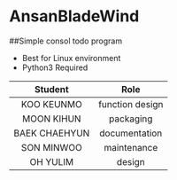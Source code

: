 # AnsanBladeWind

##Simple consol todo program  
* Best for Linux environment  
* Python3 Required  

|Student|Role|
|:---------------:|:---------------:|
| KOO KEUNMO | function design |
| MOON KIHUN | packaging       |
| BAEK CHAEHYUN | documentation   |
| SON MINWOO | maintenance     |
| OH YULIM | design          |
